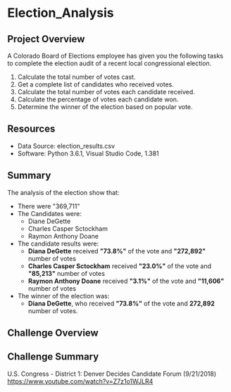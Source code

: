 # Election_Analysis


## Project Overview
A Colorado Board of Elections employee has given you the following tasks to complete the election audit of a recent local congressional election.

1. Calculate the total number of votes cast.
2. Get a complete list of candidates who received votes.
3. Calculate the total number of votes each candidate received.
4. Calculate the percentage of votes each candidate won.
5. Determine the winner of the election based on popular vote.

## Resources
- Data Source: election_results.csv
- Software: Python 3.6.1, Visual Studio Code, 1.381

## Summary
The analysis of the election show that:
- There were "369,711"
- The Candidates were:
  -  Diane DeGette
  -  Charles Casper Sctockham
  -  Raymon Anthony Doane
- The candidate results were:
  - **Diana DeGette** received **"73.8%"** of the vote and **"272,892"** number of votes
  - **Charles Casper Sctockham** received **"23.0%"** of the vote and **"85,213"** number of votes
  - **Raymon Anthony Doane** received **"3.1%"** of the vote and **"11,606"** number of votes
- The winner of the election was:
  - **Diana DeGette**, who received **"73.8%"** of the vote and **272,892** number of votes.


 ## Challenge Overview
 ## Challenge Summary
U.S. Congress - District 1: Denver Decides Candidate Forum (9/21/2018)
 https://www.youtube.com/watch?v=Z7z1o1WJLR4
